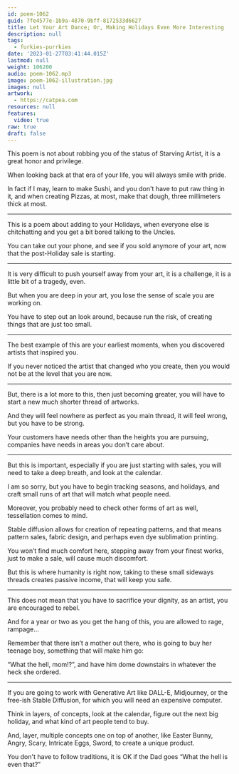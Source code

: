 ```yaml
---
id: poem-1062
guid: 7fe4577e-1b9a-4870-9bff-8172533d6627
title: Let Your Art Dance; Or, Making Holidays Even More Interesting
description: null
tags:
  - furkies-purrkies
date: '2023-01-27T03:41:44.015Z'
lastmod: null
weight: 106200
audio: poem-1062.mp3
image: poem-1062-illustration.jpg
images: null
artwork:
  - https://catpea.com
resources: null
features:
  video: true
raw: true
draft: false
---
```


This poem is not about robbing you of the status of Starving Artist,
it is a great honor and privilege.

When looking back at that era of your life,
you will always smile with pride.

In fact if I may, learn to make Sushi, and you don't have to put raw thing in it,
and when creating Pizzas, at most, make that dough, three millimeters thick at most.

---

This is a poem about adding to your Holidays,
when everyone else is chitchatting and you get a bit bored talking to the Uncles.

You can take out your phone,
and see if you sold anymore of your art, now that the post-Holiday sale is starting.

---

It is very difficult to push yourself away from your art,
it is a challenge, it is a little bit of a tragedy, even.

But when you are deep in your art,
you lose the sense of scale you are working on.

You have to step out an look around,
because run the risk, of creating things that are just too small.

---

The best example of this are your earliest moments,
when you discovered artists that inspired you.

If you never noticed the artist that changed who you create,
then you would not be at the level that you are now.

---

But, there is a lot more to this, then just becoming greater,
you will have to start a new much shorter thread of artworks.

And they will feel nowhere as perfect as you main thread,
it will feel wrong, but you have to be strong.

Your customers have needs other than the heights you are pursuing,
companies have needs in areas you don’t care about.

---

But this is important, especially if you are just starting with sales,
you will need to take a deep breath, and look at the calendar.

I am so sorry, but you have to begin tracking seasons,
and holidays, and craft small runs of art that will match what people need.

Moreover, you probably need to check other forms of art as well,
tessellation comes to mind.

Stable diffusion allows for creation of repeating patterns,
and that means pattern sales, fabric design,  and perhaps even dye sublimation printing.

You won’t find much comfort here, stepping away from your finest works,
just to make a sale, will cause much discomfort.

But this is where humanity is right now,
taking to these small sideways threads creates passive income, that will keep you safe.

---

This does not mean that you have to sacrifice your dignity,
as an artist, you are encouraged to rebel.

And for a year or two as you get the hang of this,
you are allowed to rage, rampage…

Remember that there isn’t a mother out there,
who is going to buy her teenage boy, something that will make him go:

“What the hell, mom!?”,
and have him dome downstairs in whatever the heck she ordered.

---

If you are going to work with Generative Art like DALL-E, Midjourney,
or the free-ish Stable Diffusion, for which you will need an expensive computer.

Think in layers, of concepts, look at the calendar,
figure out the next big holiday, and what kind of art people tend to buy.

And, layer, multiple concepts one on top of another,
like Easter Bunny, Angry, Scary, Intricate Eggs, Sword, to create a unique product.

You don't have to follow traditions,
it is OK if the Dad goes “What the hell is even that?”
